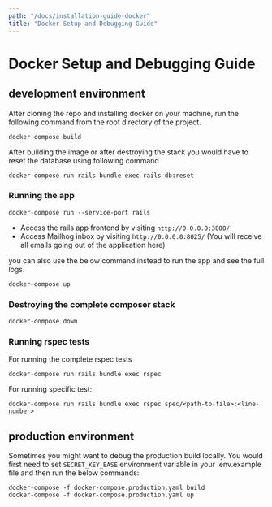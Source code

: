 ```yaml
---
path: "/docs/installation-guide-docker"
title: "Docker Setup and Debugging Guide"
---
```


# Docker Setup and Debugging Guide

## development environment

After cloning the repo and installing docker on your machine, run the following command from the root directory of the project.

```
docker-compose build
```

After building the image or after destroying the stack you would have to reset the database using following command

```
docker-compose run rails bundle exec rails db:reset
```

### Running the app

```
docker-compose run --service-port rails
```

* Access the rails app frontend by visiting `http://0.0.0.0:3000/`
* Access Mailhog inbox by visiting `http://0.0.0.0:8025/` (You will receive all emails going out of the application here)

you can also use the below command instead to run the app and see the full logs.

```
docker-compose up
```

### Destroying the complete composer stack

```
docker-compose down
```

### Running rspec tests

For running the complete rspec tests

```
docker-compose run rails bundle exec rspec
```

For running specific test:

```
docker-compose run rails bundle exec rspec spec/<path-to-file>:<line-number>
```

## production environment

Sometimes you might want to debug the production build locally. You would first need to set `SECRET_KEY_BASE` environment variable in your .env.example file and then run the below commands:

```
docker-compose -f docker-compose.production.yaml build
docker-compose -f docker-compose.production.yaml up
```